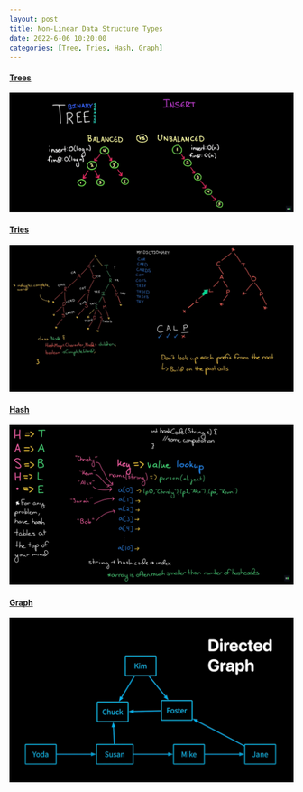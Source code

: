 ```yaml
---
layout: post
title: Non-Linear Data Structure Types
date: 2022-6-06 10:20:00
categories: [Tree, Tries, Hash, Graph]
---
```



#### [Trees](https://www.youtube.com/watch?v=oSWTXtMglKE+)
![alt](https://raw.githubusercontent.com/emirhanpehlevan/emirhanpehlevan.github.io/main/assets/trees.png)

#### [Tries](https://www.youtube.com/watch?v=zIjfhVPRZCg)
![alt](https://raw.githubusercontent.com/emirhanpehlevan/emirhanpehlevan.github.io/main/assets/tries.png)

#### [Hash](https://www.youtube.com/watch?v=shs0KM3wKv8)
![alt](https://raw.githubusercontent.com/emirhanpehlevan/emirhanpehlevan.github.io/main/assets/hash.png)

#### [Graph](https://www.youtube.com/watch?v=DBRW8nwZV-g)
![alt](https://raw.githubusercontent.com/emirhanpehlevan/emirhanpehlevan.github.io/main/assets/graph.png)
